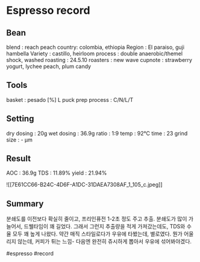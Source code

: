 # Espresso record
 
 ## Bean
 blend : reach peach
 country: colombia, ethiopia
 Region : El paraiso, guji hambella
 Variety : castillo, heirloom
 process : double anaerobic/themel shock, washed
 roasting : 24.5.10
 roasters : new wave
 cupnote : strawberry yogurt, lychee peach, plum candy

## Tools
 basket : pesado [%] L
 puck prep process : C/N/L/T
 
 ## Setting
 dry dosing : 20g
 wet dosing : 36.9g
 ratio : 1:9
 temp : 92℃
 time : 23
 grind size : - μm
 
 ## Result
 AOC : 36.9g
 TDS : 11.89%
 yield : 21.94%

![[7E61CC66-B24C-4D6F-A1DC-31DAEA7308AF_1_105_c.jpeg]]



## Summary 

분쇄도를 이전보다 확실히 줄이고,
프리인퓨전 1-2초 정도 주고 추출.
분쇄도가 많이 가늘어서, 드웰타임이 꽤 길었다.
그래서 그런지 추출량을 적게 가져갔는데도, 
TDS와 수율 모두 꽤 높게 나왔다.
약간 매직 스타일로다가 우유에 타봤는데,
별로였다. 뭔가 어울리지 않는데, 커피가 튀는 느낌-
다음엔 완전히 쥬시하게 뽑아서 우유에 섞어봐야겠다.




#espresso 
#record 
